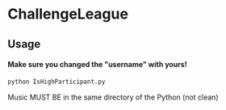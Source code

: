# ChallengeLeague


## Usage

#### Make sure you changed the "username" with yours!
```bash
python IsHighParticipant.py
```

Music MUST BE in the same directory of the Python (not clean)
